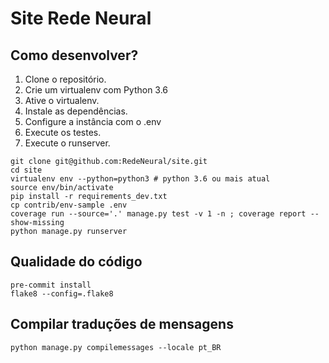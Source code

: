 # Site Rede Neural

## Como desenvolver?

1. Clone o repositório.
1. Crie um virtualenv com Python 3.6
1. Ative o virtualenv.
1. Instale as dependências.
1. Configure a instância com o .env
1. Execute os testes.
1. Execute o runserver.

```console
git clone git@github.com:RedeNeural/site.git
cd site
virtualenv env --python=python3 # python 3.6 ou mais atual
source env/bin/activate
pip install -r requirements_dev.txt
cp contrib/env-sample .env
coverage run --source='.' manage.py test -v 1 -n ; coverage report --show-missing
python manage.py runserver
```

## Qualidade do código

```console
pre-commit install
flake8 --config=.flake8
```

## Compilar traduções de mensagens

```console
python manage.py compilemessages --locale pt_BR
```

